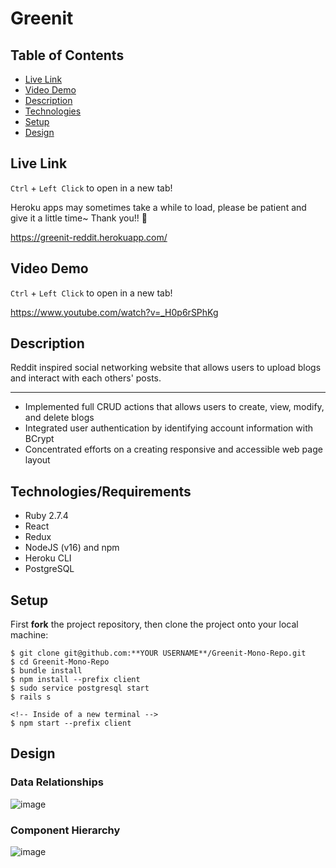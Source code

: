 # Greenit

## Table of Contents

* [Live Link](#live-link)
* [Video Demo](#video-demo)
* [Description](#description)
* [Technologies](#technologies)
* [Setup](#setup)
* [Design](#design)

<a name="live-link"/>

## Live Link

`Ctrl` + `Left Click` to open in a new tab!

Heroku apps may sometimes take a while to load, please be patient and give it a little time~ Thank you!! 🥰

https://greenit-reddit.herokuapp.com/

<a name="video-demo"/>

## Video Demo

`Ctrl` + `Left Click` to open in a new tab!

https://www.youtube.com/watch?v=_H0p6rSPhKg

<a name="description"/>

## Description

Reddit inspired social networking website that allows users to upload blogs and interact with each others' posts. 

________________________________________________________________________

- Implemented full CRUD actions that allows users to create, view, modify, and delete blogs
- Integrated user authentication by identifying account information with BCrypt
- Concentrated efforts on a creating responsive and accessible web page layout


<a name="technologies"/>

## Technologies/Requirements

- Ruby 2.7.4
- React
- Redux
- NodeJS (v16) and npm
- Heroku CLI
- PostgreSQL

<a name="setup"/>

## Setup

First **fork** the project repository, then clone the project onto your local machine:
```
$ git clone git@github.com:**YOUR USERNAME**/Greenit-Mono-Repo.git
$ cd Greenit-Mono-Repo
$ bundle install
$ npm install --prefix client
$ sudo service postgresql start
$ rails s

<!-- Inside of a new terminal -->
$ npm start --prefix client
```

<a name="design"/>

## Design

### Data Relationships

![image](https://i.imgur.com/y2Uemzz.png)

### Component Hierarchy

![image](https://i.imgur.com/wv0cZwt.png)
